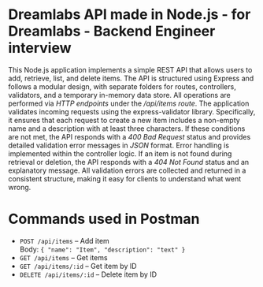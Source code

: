 # Dreamlabs API made in Node.js - for Dreamlabs - Backend Engineer interview


This Node.js application implements a simple REST API that allows users to add, retrieve, list, and delete items. The API is structured using Express and follows a modular design, with separate folders for routes, controllers, validators, and a temporary in-memory data store. All operations are performed via _HTTP endpoints_ under the _/api/items route_. The application validates incoming requests using the express-validator library. Specifically, it ensures that each request to create a new item includes a non-empty name and a description with at least three characters. If these conditions are not met, the API responds with a _400 Bad Request_ status and provides detailed validation error messages in _JSON_ format.
Error handling is implemented within the controller logic. If an item is not found during retrieval or deletion, the API responds with a _404 Not Found_ status and an explanatory message. All validation errors are collected and returned in a consistent structure, making it easy for clients to understand what went wrong.

# Commands used in Postman
- `POST /api/items` – Add item  
  Body: `{ "name": "Item", "description": "text" }`
- `GET /api/items` – Get items
- `GET /api/items/:id` – Get item by ID
- `DELETE /api/items/:id` – Delete item by ID
